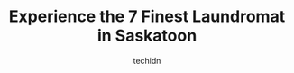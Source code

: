 ---
layout: ampstory
image: https://i0.wp.com/www.auto.or.id/wp-content/uploads/2023/06/yxe-laundry-room-0-saskatoon-1686324702.jpeg?resize=640,853
author: techidn
featured: false
description: Saskatoon, Saskatchewan, Canada is a haven for Laundromat enthusiasts, boasting an impressive array of 7 top-notch establishments. Whether youre a seasoned connoisseur or simply curious to 
title: Experience the 7 Finest Laundromat in Saskatoon
cover:
   title: Experience the 7 Finest Laundromat in Saskatoon
   subtitle: AUTO.OR.ID
   background: https://www.auto.or.id/wp-content/uploads/2023/06/yxe-laundry-room-0-saskatoon-1686324702.jpeg

pages: 
 - layout: thirds
   top: <h1>#1 Mayfair Homestyle Laundry</h1>
   bottom: "<p>Good place to do laundry.....was 2 loads .....free drying</p>"
   background: https://www.auto.or.id/wp-content/uploads/2023/06/yxe-laundry-room-1-saskatoon-1686324703.jpeg
   backgroundblur: true
 - layout: thirds
   top: <h1>#2 Dry Cleaning Depot & Laundromat</h1>
   bottom: "<p>1025 Boychuk Dr #4, Saskatoon, SK S7H 5B2, Canada</p>"
   background: https://www.auto.or.id/wp-content/uploads/2023/06/yxe-laundry-room-2-saskatoon-1686324704.jpeg
   cta:
      link: https://www.auto.or.id/experience-the-7-finest-laundromat-in-saskatoon/
      text: Experience the 7 Finest Laundromat in Saskatoon
 - layout: thirds
   top: <h1>#3 Scotties Coin Laundry</h1>
   bottom: "<p>1609 29th St W, Saskatoon, SK S7L 0N6, Canada</p>"
   background: https://images.unsplash.com/photo-1610205296127-02e7366806e4?ixlib=rb-4.0.3&ixid=MnwxMjA3fDB8MHxwaG90by1wYWdlfHx8fGVufDB8fHx8&auto=format&fit=crop&w=640&h=853&q=80
   cta:
      link: https://www.auto.or.id/experience-the-7-finest-laundromat-in-saskatoon/
      text: Experience the 7 Finest Laundromat in Saskatoon
 - layout: thirds
   top: <h1>#4 Meadow Laundromat</h1>
   bottom: "<p>501 Ave W South, Saskatoon, SK S7M 4R5, Canada</p>"
   background: https://images.unsplash.com/photo-1490274494753-fd4f84681e7c?ixlib=rb-4.0.3&ixid=MnwxMjA3fDB8MHxwaG90by1wYWdlfHx8fGVufDB8fHx8&auto=format&fit=crop&w=640&h=853&q=80
   cta:
      link: https://www.auto.or.id/experience-the-7-finest-laundromat-in-saskatoon/
      text: Experience the 7 Finest Laundromat in Saskatoon
 - layout: thirds
   top: <h1>#5 YXE Laundry Room</h1>
   bottom: "<p>205B 115 St E, Saskatoon, SK S7N 2E3, Canada</p>"
   background: https://images.unsplash.com/photo-1639928846412-63b3f15c6f21?ixlib=rb-4.0.3&ixid=MnwxMjA3fDB8MHxwaG90by1wYWdlfHx8fGVufDB8fHx8&auto=format&fit=crop&w=640&h=853&q=80
   cta:
      link: https://www.auto.or.id/experience-the-7-finest-laundromat-in-saskatoon/
      text: Experience the 7 Finest Laundromat in Saskatoon
 - layout: thirds
   top: <h1>#6 Nor-Tec Linen Services</h1>
   bottom: "<p>319 33rd St W, Saskatoon, SK S7L 0V3, Canada</p>"
   background: https://images.unsplash.com/photo-1494976351278-20cf4a33d65b?ixlib=rb-4.0.3&ixid=MnwxMjA3fDB8MHxwaG90by1wYWdlfHx8fGVufDB8fHx8&auto=format&fit=crop&w=640&h=853&q=80
   cta:
      link: https://www.auto.or.id/experience-the-7-finest-laundromat-in-saskatoon/
      text: Experience the 7 Finest Laundromat in Saskatoon
 - layout: thirds
   top: <h1>#7 Custom Cleaners</h1>
   bottom: "<p>410 Ludlow St, Saskatoon, SK S7S 1N6, Canada</p>"
   background: https://images.unsplash.com/photo-1617814086906-d847a8bc6fca?ixlib=rb-4.0.3&ixid=MnwxMjA3fDB8MHxwaG90by1wYWdlfHx8fGVufDB8fHx8&auto=format&fit=crop&w=640&h=853&q=80
   cta:
      link: https://www.auto.or.id/experience-the-7-finest-laundromat-in-saskatoon/
      text: Experience the 7 Finest Laundromat in Saskatoon
 - layout: thirds
   middle: Continue reading...
   background: https://images.unsplash.com/photo-1610972221114-c48c6bb5d2eb?ixlib=rb-4.0.3&ixid=MnwxMjA3fDB8MHxwaG90by1wYWdlfHx8fGVufDB8fHx8&auto=format&fit=crop&w=640&h=853&q=80
   cta:
      link: https://www.auto.or.id/experience-the-7-finest-laundromat-in-saskatoon/
      text: Experience the 7 Finest Laundromat in Saskatoon

---